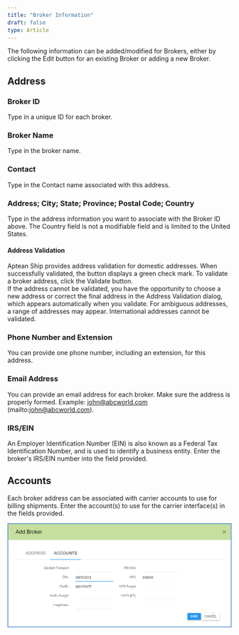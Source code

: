 ```yaml
---
title: "Broker Information"
draft: false
type: Article
---
```


The following information can be added/modified for Brokers, either by clicking the Edit button for an existing Broker or adding a new Broker.

## Address


### Broker ID


Type in a unique ID for each broker.
### Broker Name


Type in the broker name.
### Contact


Type in the Contact name associated with this address.
### Address; City; State; Province; Postal Code; Country


Type in the address information you want to associate with the Broker ID above. The Country field is not a modifiable field and is limited to the United States.
#### Address Validation
Aptean Ship provides address validation for domestic addresses. When successfully validated, the button displays a green check mark. To validate a broker address, click the Validate button.
<br>If the address cannot be validated, you have the opportunity to choose a new address or correct the final address in the Address Validation dialog, which appears automatically when you validate. For ambiguous addresses, a range of addresses may appear. International addresses cannot be validated.

### Phone Number and Extension


You can provide one phone number, including an extension, for this address.
### Email Address


You can provide an email address for each broker. Make sure the address is properly formed. Example: john@abcworld.com (mailto:john@abcworld.com).
### IRS/EIN


An Employer Identification Number (EIN) is also known as a Federal Tax Identification Number, and is used to identify a business entity. Enter the broker's IRS/EIN number into the field provided.
## Accounts


Each broker address can be associated with carrier accounts to use for billing shipments. Enter the account(s) to use for the carrier interface(s) in the fields provided.

![](assets/images/starship-brokers-15.png)
